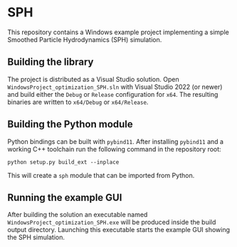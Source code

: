 # SPH

This repository contains a Windows example project implementing a simple
Smoothed Particle Hydrodynamics (SPH) simulation.

## Building the library

The project is distributed as a Visual Studio solution.  Open
`WindowsProject_optimization_SPH.sln` with Visual Studio 2022 (or newer)
and build either the `Debug` or `Release` configuration for `x64`.
The resulting binaries are written to `x64/Debug` or `x64/Release`.

## Building the Python module

Python bindings can be built with `pybind11`.  After installing
`pybind11` and a working C++ toolchain run the following command in the
repository root:

```console
python setup.py build_ext --inplace
```

This will create a `sph` module that can be imported from Python.

## Running the example GUI

After building the solution an executable named
`WindowsProject_optimization_SPH.exe` will be produced inside the build
output directory.  Launching this executable starts the example GUI
showing the SPH simulation.

